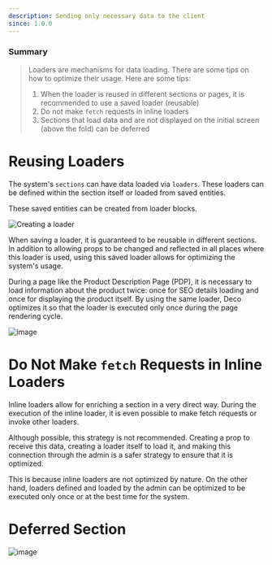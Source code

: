```yaml
---
description: Sending only necessary data to the client
since: 1.0.0
---
```


### Summary

> Loaders are mechanisms for data loading. There are some tips on how to
> optimize their usage. Here are some tips:
>
> 1. When the loader is reused in different sections or pages, it is recommended
   > to use a saved loader (reusable)
> 2. Do not make `fetch` requests in inline loaders
> 3. Sections that load data and are not displayed on the initial screen (above
   > the fold) can be deferred

# Reusing Loaders

The system's `sections` can have data loaded via `loaders`. These loaders can be
defined within the section itself or loaded from saved entities.

These saved entities can be created from loader blocks.

![Creating a loader](https://github.com/deco-sites/starting/assets/882438/47c63784-4839-4d97-aff4-8c1e8e18332a)

When saving a loader, it is guaranteed to be reusable in different sections. In
addition to allowing props to be changed and reflected in all places where this
loader is used, using this saved loader allows for optimizing the system's
usage.

During a page like the Product Description Page (PDP), it is necessary to load
information about the product twice: once for SEO details loading and once for
displaying the product itself. By using the same loader, Deco optimizes it so
that the loader is executed only once during the page rendering cycle.

![image](https://github.com/deco-sites/starting/assets/882438/a39e3806-89e4-4b22-a179-491c048b18f7)

# Do Not Make `fetch` Requests in Inline Loaders

Inline loaders allow for enriching a section in a very direct way. During the
execution of the inline loader, it is even possible to make fetch requests or
invoke other loaders.

Although possible, this strategy is not recommended. Creating a prop to receive
this data, creating a loader itself to load it, and making this connection
through the admin is a safer strategy to ensure that it is optimized.

This is because inline loaders are not optimized by nature. On the other hand,
loaders defined and loaded by the admin can be optimized to be executed only
once or at the best time for the system.

# Deferred Section

![image](https://github.com/deco-sites/starting/assets/882438/06b0fde3-874f-4b26-84b5-d4a41c94e5de)
